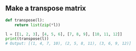 ## Make a transpose matrix

```python
def transpose(l):
    return list(zip(*l))

l = [[1, 2, 3], [4, 5, 6], [7, 8, 9], [10, 11, 12]]
print(transpose(l))
# Output: [(1, 4, 7, 10), (2, 5, 8, 11), (3, 6, 9, 12)]
```
